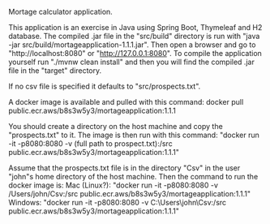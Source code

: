 Mortage calculator application.

This application is an exercise in Java using Spring Boot, Thymeleaf and H2 database.
The compiled .jar file in the "src/build" directory is run with "java -jar src/build/mortageapplication-1.1.1.jar". 
Then open a browser and go to "http://localhost:8080" or "http://127.0.0.1:8080".
To compile the application yourself run "./mvnw clean install" and then you will find the compiled .jar 
file in the "target" directory.

If no csv file is specified it defaults to "src/prospects.txt".

A docker image is available and pulled with this command: 
docker pull public.ecr.aws/b8s3w5y3/mortageapplication:1.1.1

You should create a directory on the host machine and copy the "prospects.txt" to it.
The image is then run with this command: 
"docker run -it -p8080:8080 -v (full path to prospect.txt):/src  public.ecr.aws/b8s3w5y3/mortageapplication:1.1.1" 

Assume that the prospects.txt file is in the directory "Csv" in the user "john"s home directory of 
the host machine.
Then the command to run the docker image is:
Mac (Linux?): 
"docker run -it -p8080:8080 -v /Users/john/Csv:/src  public.ecr.aws/b8s3w5y3/mortageapplication:1.1.1"
Windows: 
"docker run -it -p8080:8080 -v C:\Users\john\Csv:/src  public.ecr.aws/b8s3w5y3/mortageapplication:1.1.1"
